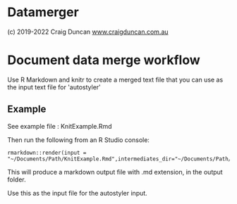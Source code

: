 # Datamerger

(c) 2019-2022 Craig Duncan www.craigduncan.com.au

# Document data merge workflow

Use R Markdown and knitr to create a merged text file that you can use as the input text file for 'autostyler'

## Example

See example file : KnitExample.Rmd

Then run the following from an R Studio console:

```
rmarkdown::render(input = "~/Documents/Path/KnitExample.Rmd",intermediates_dir="~/Documents/Path/output",run_pandoc=FALSE)
```

This will produce a markdown output file with .md extension, in the output folder.

Use this as the input file for the autostyler input.